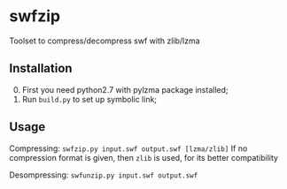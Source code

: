 # swfzip

Toolset to compress/decompress swf with zlib/lzma

## Installation

0. First you need python2.7 with pylzma package installed;
0. Run `build.py` to set up symbolic link;

## Usage

Compressing: `swfzip.py input.swf output.swf [lzma/zlib]`
If no compression format is given, then `zlib` is used, for its better compatibility

Desompressing: `swfunzip.py input.swf output.swf`
